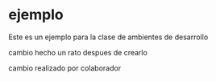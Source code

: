 ejemplo
=======

Este es un ejemplo para la clase de ambientes de desarrollo

cambio hecho un rato despues de crearlo


cambio realizado por colaborador